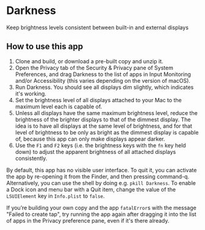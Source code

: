 # Darkness

Keep brightness levels consistent between built-in and external displays

## How to use this app

1. Clone and build, or download a pre-built copy and unzip it.
2. Open the Privacy tab of the Security & Privacy pane of System
Preferences, and drag Darkness to the list of apps in Input Monitoring
and/or Accessibility (this varies depending on the version of macOS).
4. Run Darkness. You should see all displays dim slightly, which
indicates it's working.
5. Set the brightness level of all displays attached to your Mac to the
maximum level each is capable of.
6. Unless all displays have the same maximum brightness level, reduce
the brightness of the brighter displays to that of the dimmest
display. The idea is to have all displays at the same level of
brightness, and for that level of brightness to be only as bright as the
dimmest display is capable of, because this app can only make displays
appear darker.
7. Use the `F1` and `F2` keys (i.e. the brightness keys with the `fn`
key held down) to adjust the apparent brightness of all attached
displays consistently.

By default, this app has no visible user interface. To quit it, you can
activate the app by re-opening it from the Finder, and then pressing
command-q. Alternatively, you can use the shell by doing e.g.
`pkill Darkness`. To enable a Dock icon and menu bar with a Quit item,
change the value of the `LSUIElement` key in `Info.plist` to `false`.

If you’re building your own copy and the app `fatalError`s with the
message "Failed to create tap", try running the app again after
dragging it into the list of apps in the Privacy preference pane, even
if it's there already.
